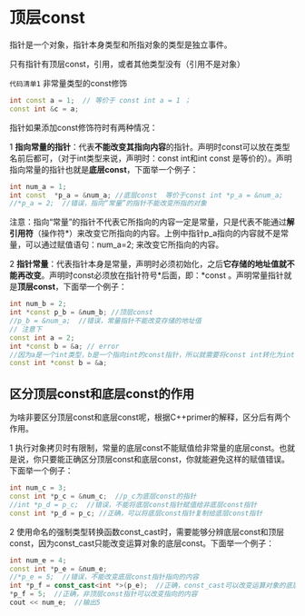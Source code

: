 # 顶层const



指针是一个对象，指针本身类型和所指对象的类型是独立事件。

只有指针有顶层const，引用，或者其他类型没有（引用不是对象）

`代码清单1`  非常量类型的const修饰

 ```c++
int const a = 1;  // 等价于 const int a = 1 ；
const int &c = a;
 ```



指针如果添加const修饰符时有两种情况：



1 **指向常量的指针**：代表**不能改变其指向内容**的指针。声明时const可以放在类型名前后都可，（对于int类型来说，声明时：const int和int const 是等价的）。声明指向常量的指针也就是**底层const**，下面举一个例子：

```cpp
int num_a = 1;
int const  *p_a = &num_a; //底层const  等价于const int *p_a = &num_a;
//*p_a = 2;  //错误，指向“常量”的指针不能改变所指的对象
```



注意：指向“常量”的指针不代表它所指向的内容一定是常量，只是代表不能通过**解引用符**（操作符*）来改变它所指向的内容。上例中指针p_a指向的内容就不是常量，可以通过赋值语句：num_a=2;  来改变它所指向的内容。

2 **指针常量**：代表指针本身是常量，声明时必须初始化，之后**它存储的地址值就不能再改变**。声明时const必须放在指针符号*后面，即：\*const 。声明常量指针就是**顶层const**，下面举一个例子：

```cpp
int num_b = 2;
int *const p_b = &num_b; //顶层const
//p_b = &num_a;  //错误，常量指针不能改变存储的地址值
// 注意下
const int a = 2;
int *const b = &a; // error
//因为a是一个int类型，b是一个指向int的const指针，所以就需要将const int转化为int，这会报错。可以改为
const int *const b = &a;
```

## 区分顶层const和底层const的作用

为啥非要区分顶层const和底层const呢，根据C++primer的解释，区分后有两个作用。

1 执行对象拷贝时有限制，常量的底层const不能赋值给非常量的底层const。也就是说，你只要能正确区分顶层const和底层const，你就能避免这样的赋值错误。下面举一个例子：

```cpp
int num_c = 3;
const int *p_c = &num_c;  //p_c为底层const的指针
//int *p_d = p_c;  //错误，不能将底层const指针赋值给非底层const指针
const int *p_d = p_c; //正确，可以将底层const指针复制给底层const指针
```

2 使用命名的强制类型转换函数const_cast时，需要能够分辨底层const和顶层const，因为const_cast只能改变运算对象的底层const。下面举一个例子：

```cpp
int num_e = 4;
const int *p_e = &num_e;
//*p_e = 5;  //错误，不能改变底层const指针指向的内容
int *p_f = const_cast<int *>(p_e);  //正确，const_cast可以改变运算对象的底层const。但是使用时一定要知道num_e不是const的类型。
*p_f = 5;  //正确，非顶层const指针可以改变指向的内容
cout << num_e;  //输出5
```